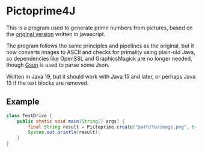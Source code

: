 # Pictoprime4J

This is a program used to generate prime numbers from pictures, based on the 
[original version](https://github.com/TotalTechGeek/pictoprime) written in javascript.

The program follows the same principles and pipelines as the original, but it now converts images to ASCII and checks
for primality using plain-old Java, so dependencies like OpenSSL and GraphicsMagick are no longer needed, though
[Gson](https://github.com/google/gson) is used to parse some Json.

Written in Java 19, but it should work with Java 15 and later, or perhaps Java 13 if the text blocks are removed.

## Example
```java
class TestDrive {
    public static void main(String[] args) {
        final String result = Pictoprime.create("path/to/image.png", 64, 0.9f, true);
        System.out.println(result);
    }
}
```

